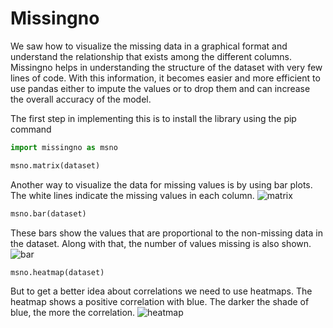 # Missingno

We saw how to visualize the missing data in a graphical format and understand the relationship that exists among the different columns. Missingno helps in understanding the structure of the dataset with very few lines of code. With this information, it becomes easier and more efficient to use pandas either to impute the values or to drop them and can increase the overall accuracy of the model. 

The first step in implementing this is to install the library using the pip command

```Python
import missingno as msno

msno.matrix(dataset)
```
Another way to visualize the data for missing values is by using bar plots.
The white lines indicate the missing values in each column.
![matrix](https://user-images.githubusercontent.com/53547474/114289461-86863100-9a4e-11eb-9fc7-59cae2069dac.png)

```Python
msno.bar(dataset)
```
These bars show the values that are proportional to the non-missing data in the dataset. Along with that, the number of values missing is also shown.
![bar](https://user-images.githubusercontent.com/53547474/114289463-8be37b80-9a4e-11eb-82b4-476410be83d5.png)

```Python
msno.heatmap(dataset)
```
But to get a better idea about correlations we need to use heatmaps.
The heatmap shows a positive correlation with blue. The darker the shade of blue, the more the correlation.
![heatmap](https://user-images.githubusercontent.com/53547474/114289464-9140c600-9a4e-11eb-87f8-bdf8ccd6fcec.png)
